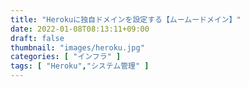 ```yaml
---
title: "Herokuに独自ドメインを設定する【ムームードメイン】"
date: 2022-01-08T08:13:11+09:00
draft: false
thumbnail: "images/heroku.jpg"
categories: [ "インフラ" ]
tags: [ "Heroku","システム管理" ]
---
```





